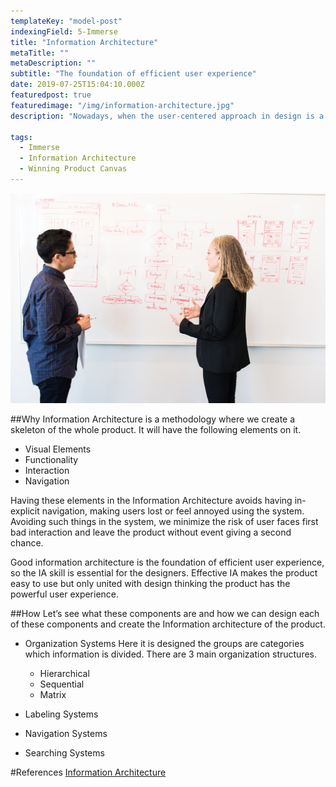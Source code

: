 ```yaml
---
templateKey: "model-post"
indexingField: 5-Immerse
title: "Information Architecture"
metaTitle: ""
metaDescription: ""
subtitle: "The foundation of efficient user experience"
date: 2019-07-25T15:04:10.000Z
featuredpost: true
featuredimage: "/img/information-architecture.jpg"
description: "Nowadays, when the user-centered approach in design is a top trend, many designers learn the principles of information architecture science which they believe is a foundation of efficient design."

tags:
  - Immerse
  - Information Architecture
  - Winning Product Canvas
---
```


![flavor wheel](/img/information-architecture.jpg)

##Why
Information Architecture is a methodology where we create a skeleton of the whole product. It will have the following elements on it.

- Visual Elements
- Functionality
- Interaction
- Navigation

Having these elements in the Information Architecture avoids having in-explicit navigation, making users lost or feel annoyed using the system. Avoiding such things in the system, we minimize the risk of user faces first bad interaction and leave the product without event giving a second chance.

Good information architecture is the foundation of efficient user experience, so the IA skill is essential for the designers. Effective IA makes the product easy to use but only united with design thinking the product has the powerful user experience.

##How
Let’s see what these components are and how we can design each of these components and create the Information architecture of the product.

- Organization Systems
  Here it is designed the groups are categories which information is divided. There are 3 main organization structures.

  - Hierarchical
  - Sequential
  - Matrix

- Labeling Systems
- Navigation Systems
- Searching Systems

#References
[Information Architecture](https://en.wikipedia.org/wiki/Information_architecture)
